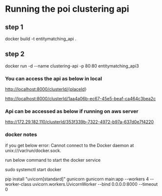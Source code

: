 # Running the poi clustering api

## step 1

docker build -t entitymatching_api .

## step 2

docker run -d --name clustering-api -p 80:80 entitymatching_api3

### You can access the api as below in local

<http://localhost:8000/clusterId/{placeId>}

<http://localhost:8000/clusterId/1aa4a06b-ec67-45e5-beaf-ca464c3bea2c>

### Api can be accessed as below if running on aws server

<http://172.29.182.110/clusterId/353f339b-7322-4972-b97a-637d0e7f4220>

### docker notes

if you get below error:
Cannot connect to the Docker daemon at unix:///var/run/docker.sock.

run below command to start the docker service

sudo systemctl start docker

pip install "uvicorn[standard]" gunicorn
gunicorn main:app --workers 4 --worker-class uvicorn.workers.UvicornWorker --bind 0.0.0.0:8000 --timeout 0